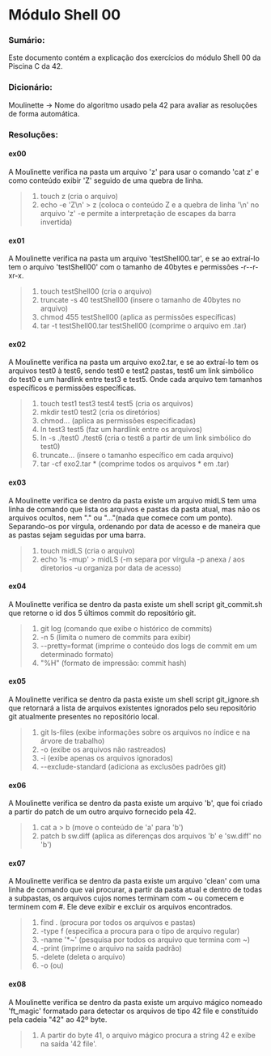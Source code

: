 # Módulo Shell 00

### Sumário:
Este documento contém a explicação dos exercícios do módulo Shell 00 da Piscina C da 42.

### Dicionário:
Moulinette -> Nome do algoritmo usado pela 42 para avaliar as resoluções de forma automática.

### Resoluções:
#### ex00
A Moulinette verifica na pasta um arquivo 'z' para usar o comando 'cat z' e como
conteúdo exibir 'Z' seguido de uma quebra de linha.

> 1. touch z                         (cria o arquivo)
> 1. echo -e 'Z\n' > z               (coloca o conteúdo Z e a quebra de linha '\n' no arquivo 'z' -e permite a
>                                  interpretação de escapes da barra invertida)

#### ex01
A Moulinette verifica na pasta um arquivo 'testShell00.tar', e se ao extraí-lo tem o arquivo 
'testShell00' com o tamanho de 40bytes e permissões -r--r-xr-x.

> 1. touch testShell00                       (cria o arquivo)
> 1. truncate -s 40 testShell00              (insere o tamanho de 40bytes no arquivo)
> 1. chmod 455 testShell00                   (aplica as permissões específicas)
> 1. tar -t testShell00.tar testShell00      (comprime o arquivo em .tar)

#### ex02
A Moulinette verifica na pasta um arquivo exo2.tar, e se ao extraí-lo tem os arquivos test0 à test6, 
sendo test0 e test2 pastas, test6 um link simbólico do test0 e um hardlink entre test3 e test5.
Onde cada arquivo tem tamanhos específicos e permissões específicas.

> 1. touch test1 test3 test4 test5   (cria os arquivos)
> 1. mkdir test0 test2               (cria os diretórios)
> 1. chmod...                        (aplica as permissões especificadas)
> 1. ln test3 test5                  (faz um hardlink entre os arquivos)
> 1. ln -s ./test0 ./test6           (cria o test6 a partir de um link simbólico do test0)
> 1. truncate...                     (insere o tamanho específico em cada arquivo)
> 1. tar -cf exo2.tar *              (comprime todos os arquivos * em .tar)

#### ex03
A Moulinette verifica se dentro da pasta existe um arquivo midLS tem uma linha de comando que lista os 
arquivos e pastas da pasta atual, mas não os arquivos ocultos, nem "." ou "..."(nada que comece com um ponto).
Separando-os por vírgula, ordenando por data de acesso e de maneira que as pastas sejam seguidas
por uma barra.

> 1. touch midLS                     (cria o arquivo)
> 1. echo 'ls -mup' > midLS          (-m separa por vírgula -p anexa / aos diretorios 
                                    -u organiza por data de acesso)

#### ex04
A Moulinette verifica se dentro da pasta existe um shell script git_commit.sh que retorne o id dos 5 
últimos commit do repositório git.

> 1. git log                         (comando que exibe o histórico de commits)
> 1. -n 5                            (limita o numero de commits para exibir)
> 1. --pretty=format                 (imprime o conteúdo dos logs de commit em um determinado formato)
> 1. "%H"                            (formato de impressão: commit hash)

#### ex05
A Moulinette verifica se dentro da pasta existe um shell script git_ignore.sh que retornará a lista de 
arquivos existentes ignorados pelo seu repositório git atualmente presentes no repositório local.

> 1. git ls-files                    (exibe informações sobre os arquivos no índice e na árvore de trabalho)
> 1. -o                              (exibe os arquivos não rastreados)
> 1. -i                              (exibe apenas os arquivos ignorados)
> 1. --exclude-standard              (adiciona as exclusões padrões git)

#### ex06
A Moulinette verifica se dentro da pasta existe um arquivo 'b', que foi criado a partir do patch
de um outro arquivo fornecido pela 42.

> 1. cat a > b                       (move o conteúdo de 'a' para 'b')
> 1. patch b sw.diff                 (aplica as diferenças dos arquivos 'b' e 'sw.diff' no 'b')

#### ex07
A Moulinette verifica se dentro da pasta existe um arquivo 'clean' com uma linha de comando que vai
procurar, a partir da pasta atual e dentro de todas a subpastas, os arquivos cujos nomes terminam com ~
ou comecem e terminem com #. Ele deve exibir e excluir os arquivos encontrados.

> 1. find .                          (procura por todos os arquivos e pastas)
> 1. -type f                         (especifica a procura para o tipo de arquivo regular)
> 1. -name '*~'                      (pesquisa por todos os arquivo que termina com ~)
> 1. -print                          (imprime o arquivo na saída padrão)
> 1. -delete                         (deleta o arquivo)
> 1. -o                              (ou)

#### ex08
A Moulinette verifica se dentro da pasta existe um arquivo mágico nomeado 'ft_magic' formatado para detectar
os arquivos de tipo 42 file e constítuido pela cadeia "42" ao 42º byte.

> 1. A partir do byte 41, o arquivo mágico procura a string 42 e exibe na saída '42 file'.